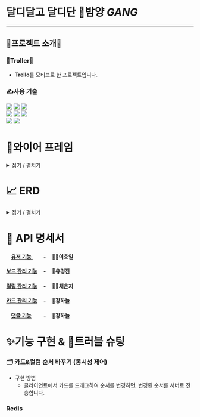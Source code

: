 # 달디달고 달디단 🌰밤양 ***GANG***

---
## 💜프로젝트 소개💜
### 🙏Troller🙏

- **Trello**를 모티브로 한 프로젝트입니다.

### ✍사용 기술
<img src="https://img.shields.io/badge/java-2F2625?style=for-the-badge&logo=buymeacoffee&logoColor=white">
<img src="https://img.shields.io/badge/Spring-6DB33F?style=for-the-badge&logo=spring&logoColor=white">
<img src="https://img.shields.io/badge/spring_security-6DB33F?style=for-the-badge&logo=springsecurity&logoColor=white">
<br>
<img src="https://img.shields.io/badge/MySQL-4479A1?style=for-the-badge&logo=mysql&logoColor=white">
<img src="https://img.shields.io/badge/gradle-02303A?style=for-the-badge&logo=gradle&logoColor=white">
<img src="https://img.shields.io/badge/Redis-DC382D?style=for-the-badge&logo=redis&logoColor=white">
<br>
<img src="https://img.shields.io/badge/AWS-232F3E?style=for-the-badge&logo=amazonaws&logoColor=white">
<img src="https://img.shields.io/badge/Docker-2496ED?style=for-the-badge&logo=docker&logoColor=white">


# 🌄와이어 프레임
<details>
<summary>접기 / 펼치기</summary>

<img src="https://www.notion.so/image/https%3A%2F%2Fprod-files-secure.s3.us-west-2.amazonaws.com%2F83c75a39-3aba-4ba4-a792-7aefe4b07895%2Fba8994b3-4616-43eb-ad53-351e2bd7f035%2FTrello.jpg?table=block&id=0f4abf42-e1d4-4d37-b7a3-250ea885a97d&spaceId=83c75a39-3aba-4ba4-a792-7aefe4b07895&width=2000&userId=a7e4938d-89f8-4619-931c-f356be2b04c6&cache=v2">
</details>


# 📈 ERD
<details>
<summary>접기 / 펼치기</summary>

<img src="https://file.notion.so/f/f/83c75a39-3aba-4ba4-a792-7aefe4b07895/f1f4f115-0940-4590-aded-cd0d49f53590/Untitled.png?id=a96439c0-fc5f-41d4-983a-2a3aa05b3035&table=block&spaceId=83c75a39-3aba-4ba4-a792-7aefe4b07895&expirationTimestamp=1711180800000&signature=HLYusbyRywTTSfj1rKb-OQ7Czi6HrPswblPeck6qlrY&downloadName=Untitled.png">
</details>

# 📝 API 명세서

#### ㅤ[유저 기능 ](docs/user.md)ㅤ ㅤ-ㅤ 👨‍🦰이효일
#### [보드 관리 기능](docs/board.md) ㅤ-ㅤ 🧒유경진
#### [컬럼 관리 기능](docs/column.md)ㅤ -ㅤ 👩‍🦰채은지
#### [카드 관리 기능](docs/card.md)ㅤ -ㅤ 👶강하늘
#### ㅤ[댓글 기능](docs/comment.md) ㅤㅤ -ㅤ 👶강하늘

# ✨기능 구현 & 🤬트러블 슈팅

### 🗂 카드&컬럼 순서 바꾸기 (동시성 제어)

- 구현 방법
  - 클라이언트에서 카드를 드래그하여 순서를 변경하면, 변경된 순서를 서버로 전송합니다.
                        
### 

### Redis




